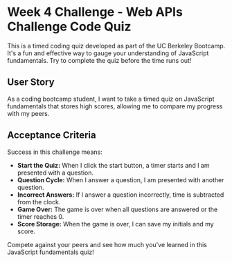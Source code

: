 # Week 4 Challenge - Web APIs Challenge Code Quiz

This is a timed coding quiz developed as part of the UC Berkeley Bootcamp. It's a fun and effective way to gauge your understanding of JavaScript fundamentals. Try to complete the quiz before the time runs out!

## User Story

As a coding bootcamp student, I want to take a timed quiz on JavaScript fundamentals that stores high scores, allowing me to compare my progress with my peers.

## Acceptance Criteria

Success in this challenge means:

- **Start the Quiz:** When I click the start button, a timer starts and I am presented with a question.
- **Question Cycle:** When I answer a question, I am presented with another question.
- **Incorrect Answers:** If I answer a question incorrectly, time is subtracted from the clock.
- **Game Over:** The game is over when all questions are answered or the timer reaches 0.
- **Score Storage:** When the game is over, I can save my initials and my score.

Compete against your peers and see how much you've learned in this JavaScript fundamentals quiz!


